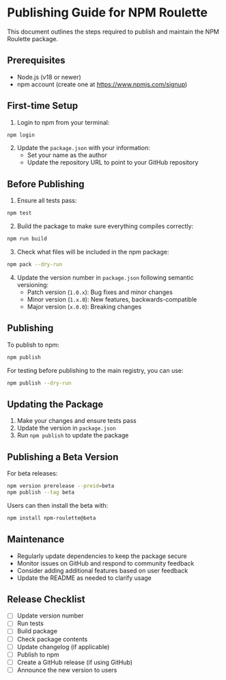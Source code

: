 # Publishing Guide for NPM Roulette

This document outlines the steps required to publish and maintain the NPM Roulette package.

## Prerequisites

- Node.js (v18 or newer)
- npm account (create one at https://www.npmjs.com/signup)

## First-time Setup

1. Login to npm from your terminal:

```bash
npm login
```

2. Update the `package.json` with your information:
   - Set your name as the author
   - Update the repository URL to point to your GitHub repository

## Before Publishing

1. Ensure all tests pass:

```bash
npm test
```

2. Build the package to make sure everything compiles correctly:

```bash
npm run build
```

3. Check what files will be included in the npm package:

```bash
npm pack --dry-run
```

4. Update the version number in `package.json` following semantic versioning:
   - Patch version (`1.0.x`): Bug fixes and minor changes
   - Minor version (`1.x.0`): New features, backwards-compatible
   - Major version (`x.0.0`): Breaking changes

## Publishing

To publish to npm:

```bash
npm publish
```

For testing before publishing to the main registry, you can use:

```bash
npm publish --dry-run
```

## Updating the Package

1. Make your changes and ensure tests pass
2. Update the version in `package.json`
3. Run `npm publish` to update the package

## Publishing a Beta Version

For beta releases:

```bash
npm version prerelease --preid=beta
npm publish --tag beta
```

Users can then install the beta with:

```bash
npm install npm-roulette@beta
```

## Maintenance

- Regularly update dependencies to keep the package secure
- Monitor issues on GitHub and respond to community feedback
- Consider adding additional features based on user feedback
- Update the README as needed to clarify usage

## Release Checklist

- [ ] Update version number
- [ ] Run tests
- [ ] Build package
- [ ] Check package contents
- [ ] Update changelog (if applicable)
- [ ] Publish to npm
- [ ] Create a GitHub release (if using GitHub)
- [ ] Announce the new version to users
